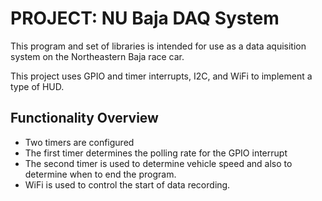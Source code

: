 # PROJECT: NU Baja DAQ System

This program and set of libraries is intended for use as a data aquisition system on the Northeastern Baja race car.

This project uses GPIO and timer interrupts, I2C, and WiFi to implement a type of HUD.

## Functionality Overview

* Two timers are configured
* The first timer determines the polling rate for the GPIO interrupt 
* The second timer is used to determine vehicle speed and also to determine when to end the program. 
* WiFi is used to control the start of data recording. 
